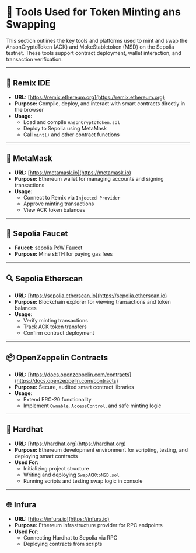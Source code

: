 # 🧰 Tools Used for Token Minting ans Swapping

This section outlines the key tools and platforms used to mint and swap the AnsonCryptoToken (ACK) and MokeStabletoken (MSD) on the Sepolia testnet. These tools support contract deployment, wallet interaction, and transaction verification.

---

## 🔧 Remix IDE

- **URL:** [https://remix.ethereum.org](https://remix.ethereum.org)
- **Purpose:** Compile, deploy, and interact with smart contracts directly in the browser
- **Usage:**
  - Load and compile `AnsonCryptoToken.sol`
  - Deploy to Sepolia using MetaMask
  - Call `mint()` and other contract functions

---

## 🦊 MetaMask

- **URL:** [https://metamask.io](https://metamask.io)
- **Purpose:** Ethereum wallet for managing accounts and signing transactions
- **Usage:**
  - Connect to Remix via `Injected Provider`
  - Approve minting transactions
  - View ACK token balances

---

## 🧪 Sepolia Faucet

- **Faucet:** [sepolia PoW Faucet](https://sepolia-faucet.pk910.de/?utm_source=ghost#/)
- **Purpose:** Mine sETH for paying gas fees

---

## 🔍 Sepolia Etherscan

- **URL:** [https://sepolia.etherscan.io](https://sepolia.etherscan.io)
- **Purpose:** Blockchain explorer for viewing transactions and token balances
- **Usage:**
  - Verify minting transactions
  - Track ACK token transfers
  - Confirm contract deployment

---

## 📦 OpenZeppelin Contracts

- **URL:** [https://docs.openzeppelin.com/contracts](https://docs.openzeppelin.com/contracts)
- **Purpose:** Secure, audited smart contract libraries
- **Usage:**
  - Extend ERC-20 functionality
  - Implement `Ownable`, `AccessControl`, and safe minting logic

---

## 🧰 Hardhat

- **URL:** [https://hardhat.org](https://hardhat.org)
- **Purpose:** Ethereum development environment for scripting, testing, and deploying smart contracts
- **Used For:**  
  - Initializing project structure  
  - Writing and deploying `SwapACKtoMSD.sol`  
  - Running scripts and testing swap logic in console

---

## 🌐 Infura

- **URL:** [https://infura.io](https://infura.io)
- **Purpose:** Ethereum infrastructure provider for RPC endpoints
- **Used For:**  
  - Connecting Hardhat to Sepolia via RPC  
  - Deploying contracts from scripts

